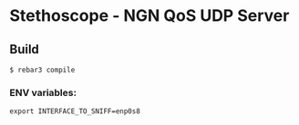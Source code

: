 # Stethoscope - NGN QoS UDP Server

Build
-----

    $ rebar3 compile


### ENV variables:

`export INTERFACE_TO_SNIFF=enp0s8`